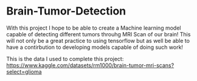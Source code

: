 # Brain-Tumor-Detection

With this project I hope to be able to create a Machine learning model capable of detecting different tumors throuhg MRI Scan of our brain! This will not only be a great practice to using tensorflow but as well be able to have a contirbution to developing models capable of doing such work!

This is the data I used to complete this project: https://www.kaggle.com/datasets/rm1000/brain-tumor-mri-scans?select=glioma
